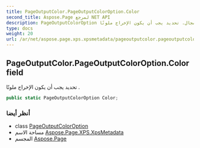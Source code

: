 ```yaml
---
title: PageOutputColor.PageOutputColorOption.Color
second_title: Aspose.Page لمرجع NET API
description: PageOutputColorOption مجال. تحديد يجب أن يكون الإخراج ملونًا .
type: docs
weight: 20
url: /ar/net/aspose.page.xps.xpsmetadata/pageoutputcolor.pageoutputcoloroption/color/
---
```

## PageOutputColor.PageOutputColorOption.Color field

تحديد يجب أن يكون الإخراج ملونًا .

```csharp
public static PageOutputColorOption Color;
```

### أنظر أيضا

* class [PageOutputColorOption](../)
* مساحة الاسم [Aspose.Page.XPS.XpsMetadata](../../pageoutputcolor.pageoutputcoloroption/)
* المجسم [Aspose.Page](../../../)


